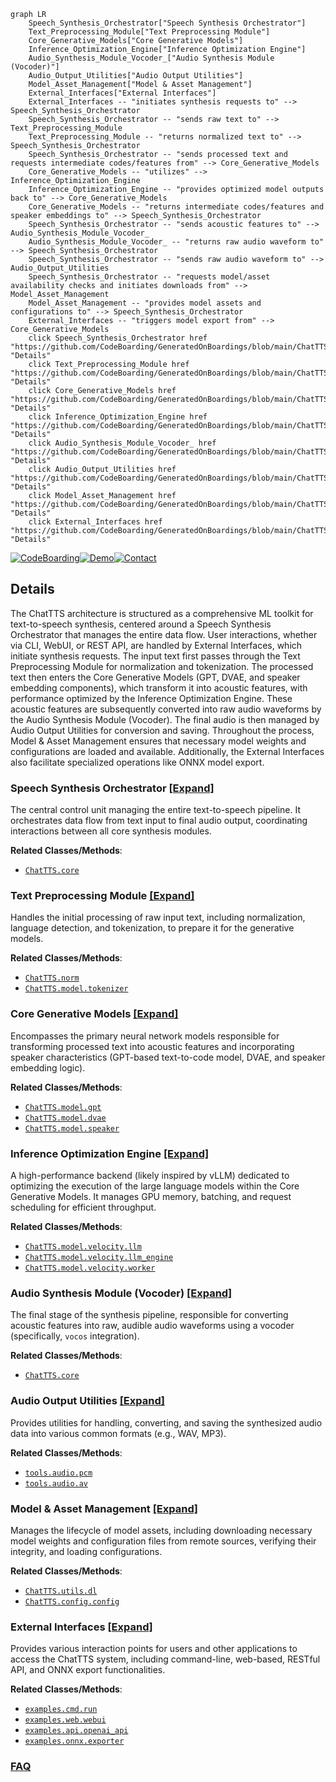 ```mermaid
graph LR
    Speech_Synthesis_Orchestrator["Speech Synthesis Orchestrator"]
    Text_Preprocessing_Module["Text Preprocessing Module"]
    Core_Generative_Models["Core Generative Models"]
    Inference_Optimization_Engine["Inference Optimization Engine"]
    Audio_Synthesis_Module_Vocoder_["Audio Synthesis Module (Vocoder)"]
    Audio_Output_Utilities["Audio Output Utilities"]
    Model_Asset_Management["Model & Asset Management"]
    External_Interfaces["External Interfaces"]
    External_Interfaces -- "initiates synthesis requests to" --> Speech_Synthesis_Orchestrator
    Speech_Synthesis_Orchestrator -- "sends raw text to" --> Text_Preprocessing_Module
    Text_Preprocessing_Module -- "returns normalized text to" --> Speech_Synthesis_Orchestrator
    Speech_Synthesis_Orchestrator -- "sends processed text and requests intermediate codes/features from" --> Core_Generative_Models
    Core_Generative_Models -- "utilizes" --> Inference_Optimization_Engine
    Inference_Optimization_Engine -- "provides optimized model outputs back to" --> Core_Generative_Models
    Core_Generative_Models -- "returns intermediate codes/features and speaker embeddings to" --> Speech_Synthesis_Orchestrator
    Speech_Synthesis_Orchestrator -- "sends acoustic features to" --> Audio_Synthesis_Module_Vocoder_
    Audio_Synthesis_Module_Vocoder_ -- "returns raw audio waveform to" --> Speech_Synthesis_Orchestrator
    Speech_Synthesis_Orchestrator -- "sends raw audio waveform to" --> Audio_Output_Utilities
    Speech_Synthesis_Orchestrator -- "requests model/asset availability checks and initiates downloads from" --> Model_Asset_Management
    Model_Asset_Management -- "provides model assets and configurations to" --> Speech_Synthesis_Orchestrator
    External_Interfaces -- "triggers model export from" --> Core_Generative_Models
    click Speech_Synthesis_Orchestrator href "https://github.com/CodeBoarding/GeneratedOnBoardings/blob/main/ChatTTS/Speech_Synthesis_Orchestrator.md" "Details"
    click Text_Preprocessing_Module href "https://github.com/CodeBoarding/GeneratedOnBoardings/blob/main/ChatTTS/Text_Preprocessing_Module.md" "Details"
    click Core_Generative_Models href "https://github.com/CodeBoarding/GeneratedOnBoardings/blob/main/ChatTTS/Core_Generative_Models.md" "Details"
    click Inference_Optimization_Engine href "https://github.com/CodeBoarding/GeneratedOnBoardings/blob/main/ChatTTS/Inference_Optimization_Engine.md" "Details"
    click Audio_Synthesis_Module_Vocoder_ href "https://github.com/CodeBoarding/GeneratedOnBoardings/blob/main/ChatTTS/Audio_Synthesis_Module_Vocoder_.md" "Details"
    click Audio_Output_Utilities href "https://github.com/CodeBoarding/GeneratedOnBoardings/blob/main/ChatTTS/Audio_Output_Utilities.md" "Details"
    click Model_Asset_Management href "https://github.com/CodeBoarding/GeneratedOnBoardings/blob/main/ChatTTS/Model_Asset_Management.md" "Details"
    click External_Interfaces href "https://github.com/CodeBoarding/GeneratedOnBoardings/blob/main/ChatTTS/External_Interfaces.md" "Details"
```

[![CodeBoarding](https://img.shields.io/badge/Generated%20by-CodeBoarding-9cf?style=flat-square)](https://github.com/CodeBoarding/CodeBoarding)[![Demo](https://img.shields.io/badge/Try%20our-Demo-blue?style=flat-square)](https://www.codeboarding.org/demo)[![Contact](https://img.shields.io/badge/Contact%20us%20-%20contact@codeboarding.org-lightgrey?style=flat-square)](mailto:contact@codeboarding.org)

## Details

The ChatTTS architecture is structured as a comprehensive ML toolkit for text-to-speech synthesis, centered around a Speech Synthesis Orchestrator that manages the entire data flow. User interactions, whether via CLI, WebUI, or REST API, are handled by External Interfaces, which initiate synthesis requests. The input text first passes through the Text Preprocessing Module for normalization and tokenization. The processed text then enters the Core Generative Models (GPT, DVAE, and speaker embedding components), which transform it into acoustic features, with performance optimized by the Inference Optimization Engine. These acoustic features are subsequently converted into raw audio waveforms by the Audio Synthesis Module (Vocoder). The final audio is then managed by Audio Output Utilities for conversion and saving. Throughout the process, Model & Asset Management ensures that necessary model weights and configurations are loaded and available. Additionally, the External Interfaces also facilitate specialized operations like ONNX model export.

### Speech Synthesis Orchestrator [[Expand]](./Speech_Synthesis_Orchestrator.md)
The central control unit managing the entire text-to-speech pipeline. It orchestrates data flow from text input to final audio output, coordinating interactions between all core synthesis modules.


**Related Classes/Methods**:

- <a href="git@github.com:2noise/ChatTTS.git/blob/main/temp/61f936eb8766444da3d6592b4973b108/ChatTTS/core.py" target="_blank" rel="noopener noreferrer">`ChatTTS.core`</a>


### Text Preprocessing Module [[Expand]](./Text_Preprocessing_Module.md)
Handles the initial processing of raw input text, including normalization, language detection, and tokenization, to prepare it for the generative models.


**Related Classes/Methods**:

- <a href="git@github.com:2noise/ChatTTS.git/blob/main/temp/61f936eb8766444da3d6592b4973b108/ChatTTS/norm.py" target="_blank" rel="noopener noreferrer">`ChatTTS.norm`</a>
- <a href="git@github.com:2noise/ChatTTS.git/blob/main/temp/61f936eb8766444da3d6592b4973b108/ChatTTS/model/tokenizer.py" target="_blank" rel="noopener noreferrer">`ChatTTS.model.tokenizer`</a>


### Core Generative Models [[Expand]](./Core_Generative_Models.md)
Encompasses the primary neural network models responsible for transforming processed text into acoustic features and incorporating speaker characteristics (GPT-based text-to-code model, DVAE, and speaker embedding logic).


**Related Classes/Methods**:

- <a href="git@github.com:2noise/ChatTTS.git/blob/main/temp/61f936eb8766444da3d6592b4973b108/ChatTTS/model/gpt.py" target="_blank" rel="noopener noreferrer">`ChatTTS.model.gpt`</a>
- <a href="git@github.com:2noise/ChatTTS.git/blob/main/temp/61f936eb8766444da3d6592b4973b108/ChatTTS/model/dvae.py" target="_blank" rel="noopener noreferrer">`ChatTTS.model.dvae`</a>
- <a href="git@github.com:2noise/ChatTTS.git/blob/main/temp/61f936eb8766444da3d6592b4973b108/ChatTTS/model/speaker.py" target="_blank" rel="noopener noreferrer">`ChatTTS.model.speaker`</a>


### Inference Optimization Engine [[Expand]](./Inference_Optimization_Engine.md)
A high-performance backend (likely inspired by vLLM) dedicated to optimizing the execution of the large language models within the Core Generative Models. It manages GPU memory, batching, and request scheduling for efficient throughput.


**Related Classes/Methods**:

- <a href="git@github.com:2noise/ChatTTS.git/blob/main/temp/61f936eb8766444da3d6592b4973b108/ChatTTS/model/velocity/llm.py" target="_blank" rel="noopener noreferrer">`ChatTTS.model.velocity.llm`</a>
- <a href="git@github.com:2noise/ChatTTS.git/blob/main/temp/61f936eb8766444da3d6592b4973b108/ChatTTS/model/velocity/llm_engine.py" target="_blank" rel="noopener noreferrer">`ChatTTS.model.velocity.llm_engine`</a>
- <a href="git@github.com:2noise/ChatTTS.git/blob/main/temp/61f936eb8766444da3d6592b4973b108/ChatTTS/model/velocity/worker.py" target="_blank" rel="noopener noreferrer">`ChatTTS.model.velocity.worker`</a>


### Audio Synthesis Module (Vocoder) [[Expand]](./Audio_Synthesis_Module_Vocoder_.md)
The final stage of the synthesis pipeline, responsible for converting acoustic features into raw, audible audio waveforms using a vocoder (specifically, `vocos` integration).


**Related Classes/Methods**:

- <a href="git@github.com:2noise/ChatTTS.git/blob/main/temp/61f936eb8766444da3d6592b4973b108/ChatTTS/core.py" target="_blank" rel="noopener noreferrer">`ChatTTS.core`</a>


### Audio Output Utilities [[Expand]](./Audio_Output_Utilities.md)
Provides utilities for handling, converting, and saving the synthesized audio data into various common formats (e.g., WAV, MP3).


**Related Classes/Methods**:

- <a href="git@github.com:2noise/ChatTTS.git/blob/main/temp/61f936eb8766444da3d6592b4973b108/tools/audio/pcm.py" target="_blank" rel="noopener noreferrer">`tools.audio.pcm`</a>
- <a href="git@github.com:2noise/ChatTTS.git/blob/main/temp/61f936eb8766444da3d6592b4973b108/tools/audio/av.py" target="_blank" rel="noopener noreferrer">`tools.audio.av`</a>


### Model & Asset Management [[Expand]](./Model_Asset_Management.md)
Manages the lifecycle of model assets, including downloading necessary model weights and configuration files from remote sources, verifying their integrity, and loading configurations.


**Related Classes/Methods**:

- <a href="git@github.com:2noise/ChatTTS.git/blob/main/temp/61f936eb8766444da3d6592b4973b108/ChatTTS/utils/dl.py" target="_blank" rel="noopener noreferrer">`ChatTTS.utils.dl`</a>
- <a href="git@github.com:2noise/ChatTTS.git/blob/main/temp/61f936eb8766444da3d6592b4973b108/ChatTTS/config/config.py" target="_blank" rel="noopener noreferrer">`ChatTTS.config.config`</a>


### External Interfaces [[Expand]](./External_Interfaces.md)
Provides various interaction points for users and other applications to access the ChatTTS system, including command-line, web-based, RESTful API, and ONNX export functionalities.


**Related Classes/Methods**:

- <a href="git@github.com:2noise/ChatTTS.git/blob/main/temp/61f936eb8766444da3d6592b4973b108/examples/cmd/run.py" target="_blank" rel="noopener noreferrer">`examples.cmd.run`</a>
- <a href="git@github.com:2noise/ChatTTS.git/blob/main/temp/61f936eb8766444da3d6592b4973b108/examples/web/webui.py" target="_blank" rel="noopener noreferrer">`examples.web.webui`</a>
- <a href="git@github.com:2noise/ChatTTS.git/blob/main/temp/61f936eb8766444da3d6592b4973b108/examples/api/openai_api.py" target="_blank" rel="noopener noreferrer">`examples.api.openai_api`</a>
- <a href="git@github.com:2noise/ChatTTS.git/blob/main/temp/61f936eb8766444da3d6592b4973b108/examples/onnx/exporter.py" target="_blank" rel="noopener noreferrer">`examples.onnx.exporter`</a>




### [FAQ](https://github.com/CodeBoarding/GeneratedOnBoardings/tree/main?tab=readme-ov-file#faq)